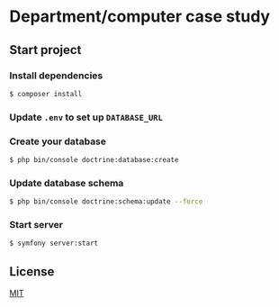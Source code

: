 # Department/computer case study

## Start project

### Install dependencies

```sh
$ composer install
```

### Update `.env` to set up `DATABASE_URL`

### Create your database

```sh
$ php bin/console doctrine:database:create
```

### Update database schema

```sh
$ php bin/console doctrine:schema:update --force
```

### Start server

```sh
$ symfony server:start
```

## License

[MIT](https://github.com/wyllisMonteiro/department_computer/edit/main/LICENSE)
